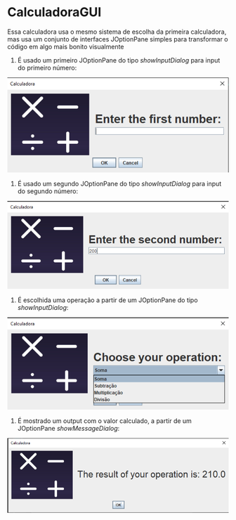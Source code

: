 # CalculadoraGUI
Essa calculadora usa o mesmo sistema de escolha da primeira calculadora, mas usa um conjunto de interfaces JOptionPane simples para transformar o código em algo mais bonito visualmente  
1. É usado um primeiro JOptionPane do tipo *showInputDialog* para input do primeiro número:  

![primeiro input](/imgs/calculadoraGUI1.png)  

1. É usado um segundo JOptionPane do tipo *showInputDialog* para input do segundo número:  

![segundo input](/imgs/calculadoraGUI2.png)  

1. É escolhida uma operação a partir de um JOptionPane do tipo *showInputDialog*:  

![operações](/imgs/calculadoraGUI3.png) 

1. É mostrado um output com o valor calculado, a partir de um JOptionPane *showMessageDialog*:  

![output resultado](/imgs/calculadoraGUI4.png)
